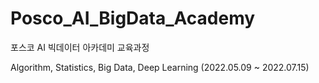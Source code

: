 # Posco_AI_BigData_Academy

포스코 AI 빅데이터 아카데미 교육과정

Algorithm, Statistics, Big Data, Deep Learning  (2022.05.09 ~ 2022.07.15)
